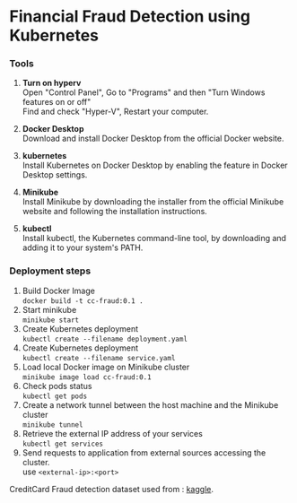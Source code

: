 # Financial Fraud Detection using Kubernetes

### Tools

1. **Turn on hyperv**  
                Open "Control Panel", Go to "Programs" and then "Turn Windows features on or off"  
                Find and check "Hyper-V", Restart your computer.

2. **Docker Desktop**  
                Download and install Docker Desktop from the official Docker website.

3. **kubernetes**  
                Install Kubernetes on Docker Desktop by enabling the feature in Docker Desktop settings.

4. **Minikube**  
                Install Minikube by downloading the installer from the official Minikube website and following the installation instructions.

5. **kubectl**   
                Install kubectl, the Kubernetes command-line tool, by downloading and adding it to your system's PATH.



### Deployment steps

1. Build Docker Image  
                  `docker build -t cc-fraud:0.1 .`
2. Start minikube   
                  `minikube start`
3. Create Kubernetes deployment  
                  `kubectl create --filename deployment.yaml`
4. Create Kubernetes deployment  
                  `kubectl create --filename service.yaml`
5. Load local Docker image on Minikube cluster  
                  `minikube image load cc-fraud:0.1`
7. Check pods status  
                  `kubectl get pods`
8. Create a network tunnel between the host machine and the Minikube cluster   
                  `minikube tunnel`
9. Retrieve the external IP address of your services  
                  `kubectl get services`
10. Send requests to application from external sources accessing the cluster.  
                  use `<external-ip>:<port>`

CreditCard Fraud detection dataset used from :  [kaggle](https://www.kaggle.com/mlg-ulb/creditcardfraud).

